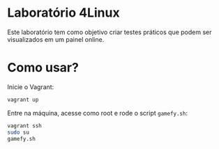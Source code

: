 # Laboratório 4Linux

Este laboratório tem como objetivo criar testes práticos que podem ser visualizados em um painel online.

# Como usar?

Inicie o Vagrant:

```bash
vagrant up
```

Entre na máquina, acesse como root e rode o script `gamefy.sh`:

```bash
vagrant ssh
sudo su
gamefy.sh
```
